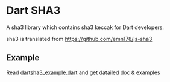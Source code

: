 # Dart SHA3

A sha3 library which contains sha3 keccak  for Dart developers.

sha3 is translated from https://github.com/emn178/js-sha3

## Example

Read [dartsha3_example.dart](./example/sha3_example.dart) and get datailed doc & examples
